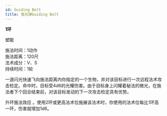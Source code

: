 ```yaml
---
id: Guiding Bolt
title: 曳光弹Guiding Bolt
---
```


**1环**

塑能

施法时间：1动作  
施法距离：120尺  
法术成分：V、S  
持续时间：1轮  


一道闪光快速飞向施法距离内你指定的一个生物，并对该目标进行一次远程法术攻击检定。命中时，目标受4d6的光耀伤害。由于目标身上闪耀着秘法的微光，在施法者下个回合结束前，对该目标发动的下一次攻击检定具有优势。

升环施法效应
。使用2环或更高法术位施展该法术时，你使用的法术位每比1环高一环，伤害就增加1d6。

